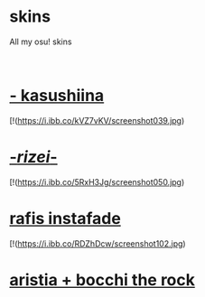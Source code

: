 # skins
All my osu! skins

<br>


# [- kasushiina](https://github.com/rudj-skinhub/woal/raw/tyfh/knko/-%20kasushiina.osk)
[!(https://i.ibb.co/kVZ7vKV/screenshot039.jpg)

# [-_rizei_-](https://github.com/rudj-skinhub/woal/raw/tyfh/knko/-_rizei_-.osk)
[!(https://i.ibb.co/5RxH3Jg/screenshot050.jpg)

# [rafis instafade](https://cdn.discordapp.com/attachments/880413183347687518/1110613782130077786/-_rafis.osk)
[!(https://i.ibb.co/RDZhDcw/screenshot102.jpg)


# [aristia + bocchi the rock](https://cdn.discordapp.com/attachments/880413183347687518/1110615784587268136/-_BOCCHI_BOCCHI.osk)



#

  <br></br>
  </p>
